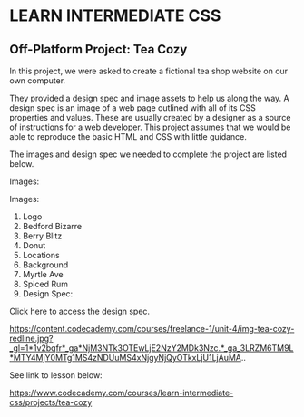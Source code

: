 LEARN INTERMEDIATE CSS
==========================

Off-Platform Project: Tea Cozy
------------------------------
In this project, we were asked to create a fictional tea shop website on our own computer.


They provided a design spec and image assets to help us along the way. A design spec is an image of a web page outlined with all of its CSS properties and values. 
These are usually created by a designer as a source of instructions for a web developer. 
This project assumes that we would be able to reproduce the basic HTML and CSS with little guidance.

The images and design spec we needed to complete the project are listed below.

Images:

Images:

1. Logo
2. Bedford Bizarre
3. Berry Blitz
4. Donut
5. Locations
6. Background
7. Myrtle Ave
8. Spiced Rum
9. Design Spec:

Click here to access the design spec.


https://content.codecademy.com/courses/freelance-1/unit-4/img-tea-cozy-redline.jpg?_gl=1*1v2bqfr*_ga*NjM3NTk3OTEwLjE2NzY2MDk3Nzc.*_ga_3LRZM6TM9L*MTY4MjY0MTg1MS4zNDUuMS4xNjgyNjQyOTkxLjU1LjAuMA..


See link to lesson below:

https://www.codecademy.com/courses/learn-intermediate-css/projects/tea-cozy

